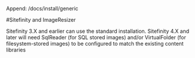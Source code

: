 Append: /docs/install/generic


#Sitefinity and ImageResizer


Sitefinity 3.X and earlier can use the standard installation.
Sitefinity 4.X and later will need SqlReader (for SQL stored images) and/or VirtualFolder (for filesystem-stored images) to be configured to match the existing content libraries
